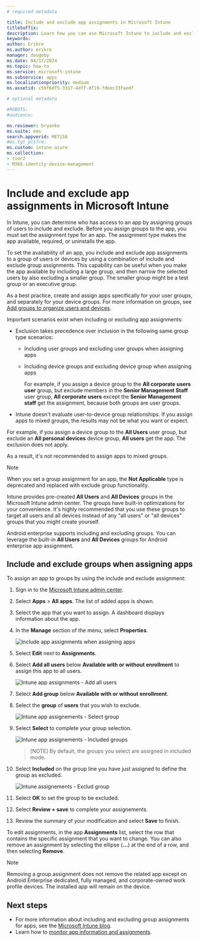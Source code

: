 ```yaml
---
# required metadata

title: Include and exclude app assignments in Microsoft Intune
titleSuffix: 
description: Learn how you can use Microsoft Intune to include and exclude app assignments.
keywords:
author: Erikre
ms.author: erikre
manager: dougeby
ms.date: 04/17/2024
ms.topic: how-to
ms.service: microsoft-intune
ms.subservice: apps
ms.localizationpriority: medium
ms.assetid: c59f6df5-3317-4dff-8f19-fdeec33faedf

# optional metadata

#ROBOTS:
#audience:

ms.reviewer: bryanke
ms.suite: ems
search.appverid: MET150
#ms.tgt_pltfrm:
ms.custom: intune-azure
ms.collection:
- tier2
- M365-identity-device-management
---
```


# Include and exclude app assignments in Microsoft Intune

In Intune, you can determine who has access to an app by assigning groups of users to include and exclude. Before you assign groups to the app, you must set the assignment type for an app. The assignment type makes the app available, required, or uninstalls the app.

To set the availability of an app, you include and exclude app assignments to a group of users or devices by using a combination of include and exclude group assignments. This capability can be useful when you make the app available by including a large group, and then narrow the selected users by also excluding a smaller group. The smaller group might be a test group or an executive group.

As a best practice, create and assign apps specifically for your user groups, and separately for your device groups. For more information on groups, see [Add groups to organize users and devices](../fundamentals/groups-add.md).  

Important scenarios exist when including or excluding app assignments:

- Exclusion takes precedence over inclusion in the following same group type scenarios:
  - Including user groups and excluding user groups when assigning apps
  - Including device groups and excluding device group when assigning apps

    For example, if you assign a device group to the **All corporate users user** group, but exclude members in the **Senior Management Staff** user group, **All corporate users** except the **Senior Management staff** get the assignment, because both groups are user groups.
- Intune doesn't evaluate user-to-device group relationships. If you assign apps to mixed groups, the results may not be what you want or expect.

For example, if you assign a device group to the **All Users** user group, but exclude an **All personal devices** device group, **All users** get the app. The exclusion does not apply.

As a result, it's not recommended to assign apps to mixed groups.

> [!NOTE]
> When you set a group assignment for an app, the **Not Applicable** type is deprecated and replaced with exclude group functionality.
>
> Intune provides pre-created **All Users** and **All Devices** groups in the Microsoft Intune admin center. The groups have built-in optimizations for your convenience. It's highly recommended that you use these groups to target all users and all devices instead of any "all users" or "all devices" groups that you might create yourself.  
>
> Android enterprise supports including and excluding groups. You can leverage the built-in **All Users** and **All Devices** groups for Android enterprise app assignment.

## Include and exclude groups when assigning apps

To assign an app to groups by using the include and exclude assignment:

1. Sign in to the [Microsoft Intune admin center](https://go.microsoft.com/fwlink/?linkid=2109431).
2. Select **Apps** > **All apps**. The list of added apps is shown.
3. Select the app that you want to assign. A dashboard displays information about the app.
4. In the **Manage** section of the menu, select **Properties**.

    ![Include app assignments when assigning apps](https://github.com/MicrosoftDocs/memdocs/assets/114827544/231b18c4-31a2-468b-8747-b1800d2e6be5)

5. Select **Edit** next to **Assignments**.
6. Select **Add all users** below **Available with or without enrollment** to assign this app to all users.

    ![Intune app assignments - Add all users](https://github.com/MicrosoftDocs/memdocs/assets/114827544/9ed306f6-77f3-4e08-9cee-b6eee6ac114c)

9. Select **Add group** below **Available with or without enrollment**.
10. Select the **group** of **users** that you wish to exclude.

    ![Intune app assignements - Select group](https://github.com/MicrosoftDocs/memdocs/assets/114827544/93353297-a313-46c0-9633-635cd4f16c0d)

13. Select **Select** to complete your group selection.

    ![Intune app assignements - Included groups](https://github.com/MicrosoftDocs/memdocs/assets/114827544/02159d59-0bd3-4e0c-a42d-7d544c43b5fb)
    
    > [NOTE]
    > By default, the groups you select are assigned in included mode.

15. Select **Included** on the group line you have just assigned to define the group as excluded.

    ![Intune assignements - Exclud group](https://github.com/MicrosoftDocs/memdocs/assets/114827544/1ec738e3-b1d4-4fd9-bf6c-91e5a56642a4)

18. Select **OK** to set the group to be excluded.
20. Select **Review + save** to complete your assignements.
21. Review the summary of your modification and select **Save** to finish.

To edit assignments, in the app **Assignments** list, select the row that contains the specific assignment that you want to change. You can also remove an assignment by selecting the ellipse (**…**) at the end of a row, and then selecting **Remove**.

> [!NOTE]
> Removing a group assignment does not remove the related app except on Android Enterprise dedicated, fully managed, and corporate-owned work profile devices. The installed app will remain on the device.  
## Next steps

- For more information about including and excluding group assignments for apps, see the [Microsoft Intune blog](https://aka.ms/new_app_assignment_process).
- Learn how to [monitor app information and assignments](apps-monitor.md).
